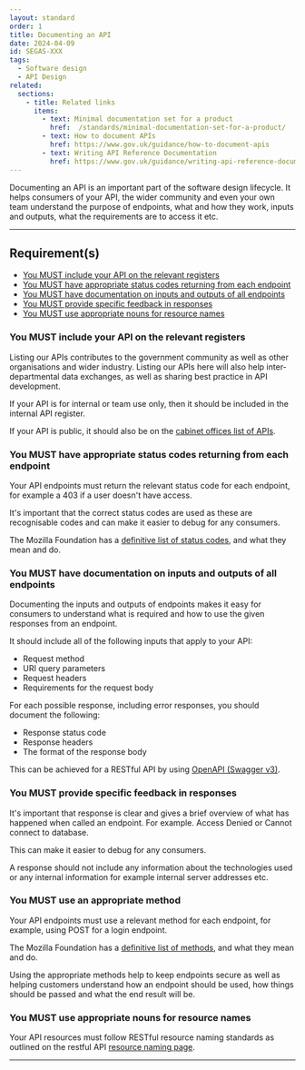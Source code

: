 ```yaml
---
layout: standard
order: 1
title: Documenting an API
date: 2024-04-09
id: SEGAS-XXX
tags:
  - Software design
  - API Design
related:
  sections:
    - title: Related links
      items:
        - text: Minimal documentation set for a product
          href:  /standards/minimal-documentation-set-for-a-product/
        - text: How to document APIs
          href: https://www.gov.uk/guidance/how-to-document-apis
        - text: Writing API Reference Documentation
          href: https://www.gov.uk/guidance/writing-api-reference-documentation
---
```


Documenting an API is an important part of the software design lifecycle. It helps consumers of your API, the wider community and even your own team understand the purpose of endpoints, what and how they work, inputs and outputs, what the requirements are to access it etc.

---

## Requirement(s)

- [You MUST include your API on the relevant registers](#you-must-include-your-api-on-the-relevant-registers)
- [You MUST have appropriate status codes returning from each endpoint](#you-must-have-appropriate-status-codes-returning-from-each-endpoint)
- [You MUST have documentation on inputs and outputs of all endpoints](#you-must-have-documentation-on-inputs-and-outputs-of-all-endpoints)
- [You MUST provide specific feedback in responses](#you-must-provide-specific-feedback-in-responses)
- [You MUST use appropriate nouns for resource names](#you-must-use-appropriate-nouns-for-resource-names)

### You MUST include your API on the relevant registers

Listing our APIs contributes to the government community as well as other organisations and wider industry. Listing our APIs here will also help inter-departmental data exchanges, as well as sharing best practice in API development.

If your API is for internal or team use only, then it should be included in the internal API register.

If your API is public, it should also be on the [cabinet offices list of APIs](https://www.api.gov.uk/ho/#home-office).

### You MUST have appropriate status codes returning from each endpoint 

Your API endpoints must return the relevant status code for each endpoint, for example a 403 if a user doesn't have access.

It's important that the correct status codes are used as these are recognisable codes and can make it easier to debug for any consumers.

The Mozilla Foundation has a [definitive list of status codes](https://developer.mozilla.org/en-US/docs/Web/HTTP/Status), and what they mean and do.

### You MUST have documentation on inputs and outputs of all endpoints

Documenting the inputs and outputs of endpoints makes it easy for consumers to understand what is required and how to use the given responses from an endpoint. 

It should include all of the following inputs that apply to your API:

- Request method
- URI query parameters
- Request headers
- Requirements for the request body

For each possible response, including error responses, you should document the following:

- Response status code
- Response headers
- The format of the response body

This can be achieved for a RESTful API by using [OpenAPI (Swagger v3)](https://www.openapis.org/what-is-openapi).

### You MUST provide specific feedback in responses

It's important that response is clear and gives a brief overview of what has happened when called an endpoint. For example. Access Denied or Cannot connect to database.

This can make it easier to debug for any consumers.

A response should not include any information about the technologies used or any internal information for example internal server addresses etc.

### You MUST use an appropriate method

Your API endpoints must use a relevant method for each endpoint, for example, using POST for a login endpoint.

The Mozilla Foundation has a [definitive list of methods](https://developer.mozilla.org/en-US/docs/Web/HTTP/Methods), and what they mean and do.

Using the appropriate methods help to keep endpoints secure as well as helping customers understand how an endpoint should be used, how things should be passed and what the end result will be.

### You MUST use appropriate nouns for resource names

Your API resources must follow RESTful resource naming standards as outlined on the restful API [resource naming page](https://restfulapi.net/resource-naming/).

---
